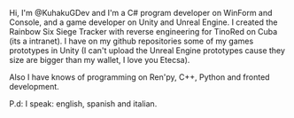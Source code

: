Hi, I'm @KuhakuGDev and I'm a C# program developer on WinForm and Console, and a game developer on Unity and Unreal Engine. I created the Rainbow Six Siege Tracker with reverse engineering for TinoRed on Cuba (its a intranet). I have on my github repositories some of my games prototypes in Unity (I can't upload the Unreal Engine prototypes cause they size are bigger than my wallet, I love you Etecsa).

Also I have knows of programming on Ren'py, C++, Python and fronted development.

P.d: I speak: english, spanish and italian.


<!---
KuhakuGDev/KuhakuGDev is a ✨ special ✨ repository because its `README.md` (this file) appears on your GitHub profile.
You can click the Preview link to take a look at your changes.
--->

